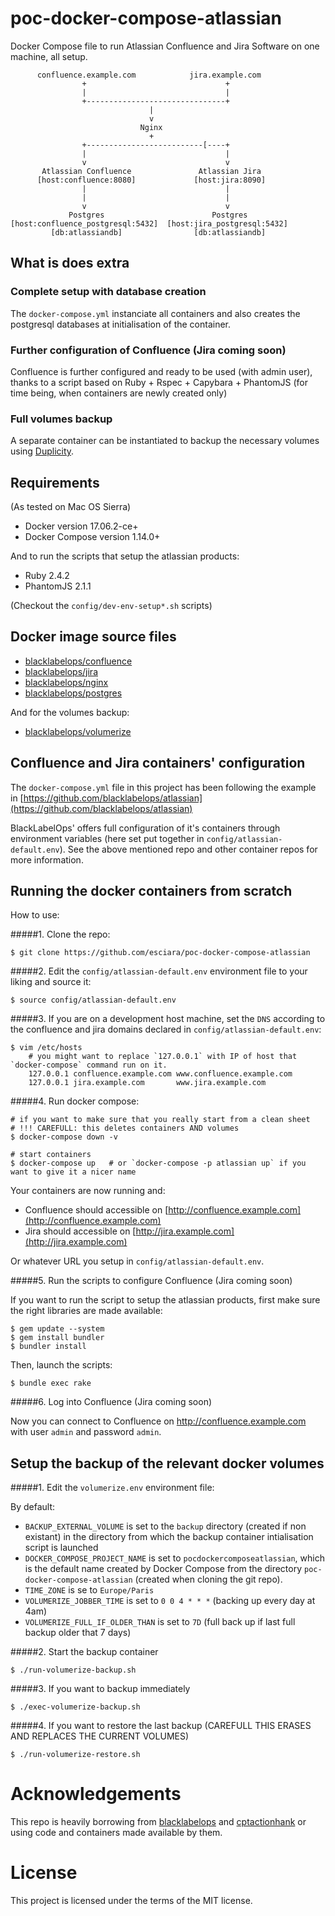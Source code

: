 # poc-docker-compose-atlassian

Docker Compose file to run Atlassian Confluence and Jira Software on one machine, all setup.

```
      confluence.example.com            jira.example.com            
                +                               +
                |                               |
                +-------------------------------+
                               |
                               v
                             Nginx
                               +
                +--------------------------[----+
                |                               |
                v                               v
       Atlassian Confluence               Atlassian Jira
      [host:confluence:8080]             [host:jira:8090]
                |                               |
                |                               |
                v                               v
             Postgres                        Postgres
[host:confluence_postgresql:5432]  [host:jira_postgresql:5432]
         [db:atlassiandb]                [db:atlassiandb]
```

## What is does extra

### Complete setup with database creation

The `docker-compose.yml` instanciate all containers and also creates the postgresql databases at initialisation of the container.

### Further configuration of Confluence (Jira coming soon)

Confluence is further configured and ready to be used (with admin user), thanks 
to a script based on Ruby + Rspec + Capybara + PhantomJS 
(for time being, when containers are newly created only)

### Full volumes backup

A separate container can be instantiated to backup the necessary volumes using 
[Duplicity](http://duplicity.nongnu.org/index.html).

## Requirements

(As tested on Mac OS Sierra)
- Docker version 17.06.2-ce+
- Docker Compose version 1.14.0+

And to run the scripts that setup the atlassian products:
- Ruby 2.4.2
- PhantomJS 2.1.1

(Checkout the `config/dev-env-setup*.sh` scripts)
 
## Docker image source files

- [blacklabelops/confluence](https://hub.docker.com/r/blacklabelops/confluence/)
- [blacklabelops/jira](https://hub.docker.com/r/blacklabelops/jira/)
- [blacklabelops/nginx](https://hub.docker.com/r/blacklabelops/nginx/)
- [blacklabelops/postgres](https://hub.docker.com/r/blacklabelops/postgres/)

And for the volumes backup:

- [blacklabelops/volumerize](https://hub.docker.com/r/blacklabelops/volumerize/)

## Confluence and Jira containers' configuration

The `docker-compose.yml` file in this project has been following the example in 
[https://github.com/blacklabelops/atlassian](https://github.com/blacklabelops/atlassian)

BlackLabelOps' offers full configuration of it's containers through environment variables
(here set put together in `config/atlassian-default.env`). See the above mentioned repo and 
other container repos for more information. 

## Running the docker containers from scratch
How to use:

#####1. Clone the repo:

```
$ git clone https://github.com/esciara/poc-docker-compose-atlassian
```

#####2. Edit the `config/atlassian-default.env` environment file to your liking and source it:

```
$ source config/atlassian-default.env
```
 
#####3. If you are on a development host machine, set the `DNS` according to the confluence and jira domains 
declared in `config/atlassian-default.env`:

``` 
$ vim /etc/hosts
    # you might want to replace `127.0.0.1` with IP of host that `docker-compose` command run on it.
    127.0.0.1 confluence.example.com www.confluence.example.com
    127.0.0.1 jira.example.com       www.jira.example.com
```

#####4. Run docker compose:

```
# if you want to make sure that you really start from a clean sheet 
# !!! CAREFULL: this deletes containers AND volumes
$ docker-compose down -v

# start containers
$ docker-compose up   # or `docker-compose -p atlassian up` if you want to give it a nicer name
```    

Your containers are now running and:
- Confluence should accessible on [http://confluence.example.com](http://confluence.example.com)
- Jira should accessible on [http://jira.example.com](http://jira.example.com)

Or whatever URL you setup in `config/atlassian-default.env`.

#####5. Run the scripts to configure Confluence (Jira coming soon)

If you want to run the script to setup the atlassian products, first make sure the right libraries are
made available:

```
$ gem update --system
$ gem install bundler
$ bundler install
```
Then, launch the scripts:
```
$ bundle exec rake
``` 

#####6. Log into Confluence (Jira coming soon)

Now you can connect to Confluence on http://confluence.example.com with user `admin` and password `admin`.

## Setup the backup of the relevant docker volumes

#####1. Edit the `volumerize.env` environment file:

By default:

- `BACKUP_EXTERNAL_VOLUME` is set to the `backup` directory (created if non existant) 
in the directory from which the backup container intialisation script is launched
- `DOCKER_COMPOSE_PROJECT_NAME` is set to `pocdockercomposeatlassian`, which is the default name created by 
Docker Compose from the directory `poc-docker-compose-atlassian` (created when cloning the git repo).
- `TIME_ZONE` is se to `Europe/Paris`
- `VOLUMERIZE_JOBBER_TIME` is set to `0 0 4 * * *` (backing up every day at 4am)
- `VOLUMERIZE_FULL_IF_OLDER_THAN` is set to `7D` (full back up if last full backup older that 7 days)

#####2. Start the backup container

```
$ ./run-volumerize-backup.sh
```

#####3. If you want to backup immediately

```
$ ./exec-volumerize-backup.sh
```

#####4. If you want to restore the last backup (CAREFULL THIS ERASES AND REPLACES THE CURRENT VOLUMES)

```
$ ./run-volumerize-restore.sh
```

# Acknowledgements

This repo is heavily borrowing from [blacklabelops](https://github.com/blacklabelops) and 
[cptactionhank](https://github.com/cptactionhank/) or using code and containers made available by them.

# License

This project is licensed under the terms of the MIT license.
